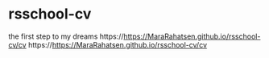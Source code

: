 # rsschool-cv
the first step to my dreams
https://https://MaraRahatsen.github.io/rsschool-cv/cv
https://https://MaraRahatsen.github.io/rsschool-cv/cv